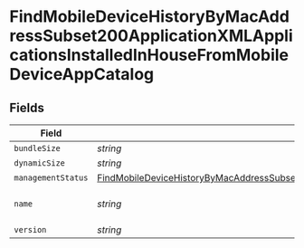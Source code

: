 # FindMobileDeviceHistoryByMacAddressSubset200ApplicationXMLApplicationsInstalledInHouseFromMobileDeviceAppCatalog


## Fields

| Field                                                                                                                                                                                                                                                                                           | Type                                                                                                                                                                                                                                                                                            | Required                                                                                                                                                                                                                                                                                        | Description                                                                                                                                                                                                                                                                                     | Example                                                                                                                                                                                                                                                                                         |
| ----------------------------------------------------------------------------------------------------------------------------------------------------------------------------------------------------------------------------------------------------------------------------------------------- | ----------------------------------------------------------------------------------------------------------------------------------------------------------------------------------------------------------------------------------------------------------------------------------------------- | ----------------------------------------------------------------------------------------------------------------------------------------------------------------------------------------------------------------------------------------------------------------------------------------------- | ----------------------------------------------------------------------------------------------------------------------------------------------------------------------------------------------------------------------------------------------------------------------------------------------- | ----------------------------------------------------------------------------------------------------------------------------------------------------------------------------------------------------------------------------------------------------------------------------------------------- |
| `bundleSize`                                                                                                                                                                                                                                                                                    | *string*                                                                                                                                                                                                                                                                                        | :heavy_minus_sign:                                                                                                                                                                                                                                                                              | N/A                                                                                                                                                                                                                                                                                             | 3 MB                                                                                                                                                                                                                                                                                            |
| `dynamicSize`                                                                                                                                                                                                                                                                                   | *string*                                                                                                                                                                                                                                                                                        | :heavy_minus_sign:                                                                                                                                                                                                                                                                              | N/A                                                                                                                                                                                                                                                                                             | 12 KB                                                                                                                                                                                                                                                                                           |
| `managementStatus`                                                                                                                                                                                                                                                                              | [FindMobileDeviceHistoryByMacAddressSubset200ApplicationXMLApplicationsInstalledInHouseFromMobileDeviceAppCatalogManagementStatus](../../models/operations/findmobiledevicehistorybymacaddresssubset200applicationxmlapplicationsinstalledinhousefrommobiledeviceappcatalogmanagementstatus.md) | :heavy_minus_sign:                                                                                                                                                                                                                                                                              | N/A                                                                                                                                                                                                                                                                                             |                                                                                                                                                                                                                                                                                                 |
| `name`                                                                                                                                                                                                                                                                                          | *string*                                                                                                                                                                                                                                                                                        | :heavy_minus_sign:                                                                                                                                                                                                                                                                              | N/A                                                                                                                                                                                                                                                                                             | Self Service Mobile                                                                                                                                                                                                                                                                             |
| `version`                                                                                                                                                                                                                                                                                       | *string*                                                                                                                                                                                                                                                                                        | :heavy_minus_sign:                                                                                                                                                                                                                                                                              | N/A                                                                                                                                                                                                                                                                                             | 10.1.1                                                                                                                                                                                                                                                                                          |